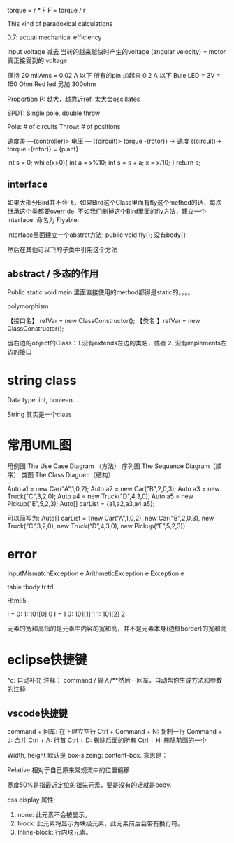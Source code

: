 torque = r * F
F = torque / r





This kind of paradoxical calculations

0.7: actual mechanical efficiency

Input voltage 减去 当转的越来越快时产生的voltage (angular velocity) = motor 真正接受到的 voltage



保持 20 mliAms = 0.02 A 以下
所有的pin 加起来 0.2 A 以下
Bule LED = 3V = 150 Ohm
Red led 另加 300ohm

Proportion P: 越大，越靠近ref. 太大会oscillates 

SPDT: Single pole, double throw

Pole: # of circuits
Throw: # of positions


速度差 —(controller)>  电压  — {(circuit)>  torque -(rotor)} ->  速度
{(circuit)->  torque -(rotor)} = {plant}





int s = 0;
  while(x>0){
    int a = x%10;
    int s = s + a;
    x = x/10;
  }
return s;

## interface

如果大部分Bird并不会飞，如果Bird这个Class里面有fly这个method的话，每次继承这个类都要override. 不如我们删掉这个Bird里面的fly方法，建立一个interface. 命名为 Flyable.

interface里面建立一个abstrct方法:
public void fly();
没有body{}

然后在其他可以飞的子类中引用这个方法




## abstract / 多态的作用

Public static void main 里面直接使用的method都得是static的。。。。

polymorphism

【接口名】 refVar = new ClassConstructor();
【类名 】refVar = new ClassConstructor();

当右边的object的Class：1.没有extends左边的类名，或者 2. 没有implements左边的接口



# string class

Data type: int, boolean…

String 其实是一个class

# 常用UML图

用例图 The Use Case Diagram （方法）
序列图 The Sequence Diagram（顺序）
类图 The Class Diagram（结构）





Auto a1 = new Car("A",1,0,2);
Auto a2 = new Car("B",2,0,3);
Auto a3 = new Truck("C",3,2,0);
Auto a4 = new Truck("D",4,3,0);
Auto a5 = new Pickup("E",5,2,3);
Auto[] carList = {a1,a2,a3,a4,a5};

可以简写为:
Auto[] carList = {new Car(“A”,1,0,2),
new Car(“B”,2,0,3), new Truck(“C”,3,2,0), 
new Truck(“D”,4,3,0), new Pickup(“E”,5,2,3)}

# error
InputMismatchException e
ArithmeticException e
Exception e





table tbody tr td

Html:5


I = 0: 1: 101[0] 0
I = 1 0: 101[1] 1 
1: 101[2] 2


元素的宽和高指的是元素中内容的宽和高，并不是元素本身(边框border)的宽和高

# eclipse快捷键
^c: 自动补充
注释：
command /
输入/**然后一回车，自动帮你生成方法和参数的注释

## vscode快捷键
command + 回车: 在下建立空行
Ctrl + Command + N: 复制一行
Command + J: 合并
Ctrl + A: 行首
Ctrl + D: 删除后面的所有
Ctrl + H: 删除前面的一个



Width, height 默认是 box-sizeing: content-box. 意思是：

Relative 相对于自己原来常规流中的位置偏移


宽度50%是指最近定位的祖先元素，要是没有的话就是body.

css display 属性:
1. none: 此元素不会被显示。
2. block: 此元素将显示为块级元素，此元素前后会带有换行符。
3. Inline-block: 行内块元素。

